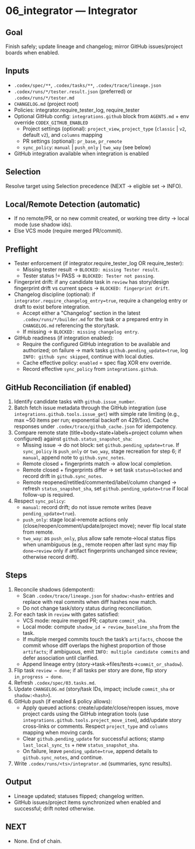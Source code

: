 # 06_integrator — Integrator

## Goal
Finish safely; update lineage and changelog; mirror GitHub issues/project boards when enabled.

## Inputs
- `.codex/spec/**`, `.codex/tasks/**`, `.codex/trace/lineage.json`
- `.codex/runs/*/tester.result.json` (preferred) or `.codex/runs/*/tester.md`
- `CHANGELOG.md` (project root)
- Policies: integrator.require_tester_log, require_tester
- Optional GitHub config: `integrations.github` block from `AGENTS.md` + env override `CODEX_GITHUB_ENABLED`
  - Project settings (optional): `project_view`, `project_type` (`classic` | `v2`, default `v2`), and `columns` mapping
  - PR settings (optional): `pr_base`, `pr_remote`
  - `sync_policy`: `manual` | `push_only` | `two_way` (see below)
- GitHub integration available when integration is enabled

## Selection
Resolve target using Selection precedence (NEXT → eligible set → INFO).

## Local/Remote Detection (automatic)
- If no remote/PR, or no new commit created, or working tree dirty → local mode (use shadow ids).
- Else VCS mode (require merged PR/commit).

## Preflight
- Tester enforcement (if integrator.require_tester_log OR require_tester):
  - Missing tester result → `BLOCKED: missing Tester result`.
  - Tester status != PASS → `BLOCKED: Tester not passing`.
- Fingerprint drift: if any candidate task in `review` has story/design fingerprint drift vs current specs → `BLOCKED: fingerprint drift`.
- Changelog discipline (optional): if `integrator.require_changelog_entry=true`, require a changelog entry or draft to exist before integration.
  - Accept either a "Changelog" section in the latest `.codex/runs/*/builder.md` for the task or a prepared entry in `CHANGELOG.md` referencing the story/task.
  - If missing → `BLOCKED: missing changelog entry`.
- GitHub readiness (if integration enabled):
  - Require the configured GitHub integration to be available and authorized; on failure → mark tasks `github.pending_update=true`, log `INFO: github sync skipped`, continue with local duties.
  - Cache effective policy: `enabled` = spec flag XOR env override.
  - Record effective `sync_policy` from `integrations.github`.

## GitHub Reconciliation (if enabled)
1) Identify candidate tasks with `github.issue_number`.
2) Batch fetch issue metadata through the GitHub integration (use `integrations.github.tools.issue_get`) with simple rate limiting (e.g., max ~50 items per run; exponential backoff on 429/5xx). Cache responses under `.codex/trace/github_cache.json` for idempotency.
3) Compare remote state (title+body+state+labels+project column when configured) against `github.status_snapshot_sha`:
   - Missing issue → do not block: set `github.pending_update=true`. If `sync_policy` is `push_only` or `two_way`, stage recreation for step 6; if `manual`, append note to `github.sync_notes`.
   - Remote closed + fingerprints match → allow local completion.
   - Remote closed + fingerprints differ → set task `status=blocked` and record drift in `github.sync_notes`.
   - Remote reopened/retitled/commented/label/column changed → refresh `status_snapshot_sha`, set `github.pending_update=true` if local follow-up is required.
4) Respect `sync_policy`:
   - `manual`: record drift; do not issue remote writes (leave `pending_update=true`).
   - `push_only`: stage local→remote actions only (close/reopen/comment/update/project move); never flip local state from remote.
   - `two_way`: as `push_only`, plus allow safe remote→local status flips when unambiguous (e.g., remote reopen after last sync may flip `done→review` only if artifact fingerprints unchanged since review; otherwise record drift).

## Steps
1) Reconcile shadows (idempotent):
   - Scan `.codex/trace/lineage.json` for `shadow:<hash>` entries and replace with real commits when diff hashes now match.
   - Do not change task/story status during reconciliation.
2) For each task in `review` with gates satisfied:
   - VCS mode: require merged PR; capture `commit_sha`.
   - Local mode: compute `shadow_id = review_baseline_sha` from the task.
   - If multiple merged commits touch the task’s `artifacts`, choose the commit whose diff overlaps the highest proportion of those `artifacts`; if ambiguous, emit `INFO: multiple candidate commits` and defer association until clarified.
   - Append lineage entry (story→task→files/tests→`commit_or_shadow`).
3) Flip task `review → done`; if all tasks per story are done, flip story `in_progress → done`.
4) Refresh `.codex/spec/03.tasks.md`.
5) Update `CHANGELOG.md` (story/task IDs, impact; include `commit_sha` or `shadow:<hash>`).
6) GitHub push (if enabled & policy allows):
   - Apply queued actions: create/update/close/reopen issues, move project cards using the GitHub integration tools (use `integrations.github.tools.project_move_item`), add/update story cross-links or comments. Respect `project_type` and `columns` mapping when moving cards.
   - Clear `github.pending_update` for successful actions; stamp `last_local_sync_ts` + new `status_snapshot_sha`.
   - On failure, leave `pending_update=true`, append details to `github.sync_notes`, and continue.
7) Write `.codex/runs/<ts>/integrator.md` (summaries, sync results).

## Output
- Lineage updated; statuses flipped; changelog written.
- GitHub issues/project items synchronized when enabled and successful; drift noted otherwise.

## NEXT
- None. End of chain.
